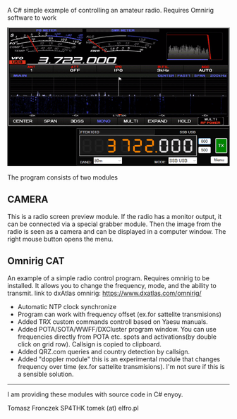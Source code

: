 A C# simple example of controlling an amateur radio.
Requires Omnirig software to work

<img src="Pictures/snapshot1.png" />

The program consists of two modules
<h2> CAMERA </h2>

This is a radio screen preview module.
If the radio has a monitor output, it can be connected via a special grabber module. Then the image from the radio is seen as a camera and can be displayed in a computer window.
The right mouse button opens the menu.

<h2> Omnirig CAT </h2>

An example of a simple radio control program. Requires omnirig to be installed. It allows you to change the frequency, mode, and the ability to transmit.
link to dxAtlas omnirig: https://www.dxatlas.com/omnirig/

- Automatic NTP clock synchronize
- Program can work with frequency offset (ex.for sattelite transmisions)
- Added TRX custom commands controll based on Yaesu manuals.
- Added POTA/SOTA/WWFF/DXCluster program window. You can use frequencies directly from POTA etc. spots and activations(by double click on grid row). Callsign is copied to clipboard.
- Added QRZ.com queries and country detection by callsign.
- Added "doppler module" this is an experimental module that changes frequency over time (ex.for sattelite transmisions). I'm not sure if this is a sensible solution.


<hr/>

I am providing these modules with source code in C# enyoy.

Tomasz Fronczek SP4THK  tomek (at) elfro.pl
